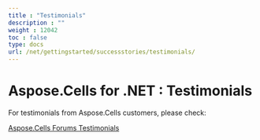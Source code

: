 ```yaml
---
title : "Testimonials" 
description : "" 
weight : 12042 
toc : false
type: docs
url: /net/gettingstarted/successstories/testimonials/
---
```


# Aspose.Cells for .NET : Testimonials


For testimonials from Aspose.Cells customers, please check:

[Aspose.Cells Forums Testimonials](http://www.aspose.com/Community/Forums/9029/ShowPost.aspx)

